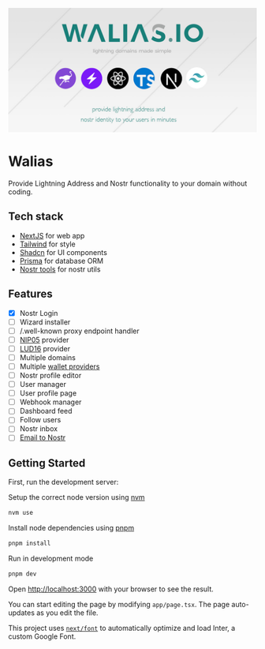 ![walias-cover](./docs/assets/cover.jpg)

# Walias

Provide Lightning Address and Nostr functionality to your domain without coding.

## Tech stack

- [NextJS](https://nextjs.org/) for web app
- [Tailwind](https://tailwindcss.com/) for style
- [Shadcn](https://ui.shadcn.com/) for UI components
- [Prisma](https://www.prisma.io/) for database ORM
- [Nostr tools](https://github.com/nbd-wtf/nostr-tools) for nostr utils

## Features

- [x] Nostr Login
- [ ] Wizard installer
- [ ] /.well-known proxy endpoint handler
- [ ] [NIP05](https://github.com/nostr-protocol/nips/blob/master/05.md) provider
- [ ] [LUD16](https://github.com/lnurl/luds/blob/luds/06.md) provider
- [ ] Multiple domains
- [ ] Multiple [wallet providers](./docs/WALLET_PROVIDERS.md)
- [ ] Nostr profile editor
- [ ] User manager
- [ ] User profile page
- [ ] Webhook manager
- [ ] Dashboard feed
- [ ] Follow users
- [ ] Nostr inbox
- [ ] [Email to Nostr](./docs/MAIL_NOSTR.md)

## Getting Started

First, run the development server:

Setup the correct node version using [nvm](https://github.com/nvm-sh/nvm)

```bash
nvm use
```

Install node dependencies using [pnpm](https://pnpm.io/)

```bash
pnpm install
```

Run in development mode

```bash
pnpm dev
```

Open [http://localhost:3000](http://localhost:3000) with your browser to see the result.

You can start editing the page by modifying `app/page.tsx`. The page auto-updates as you edit the file.

This project uses [`next/font`](https://nextjs.org/docs/basic-features/font-optimization) to automatically optimize and load Inter, a custom Google Font.
